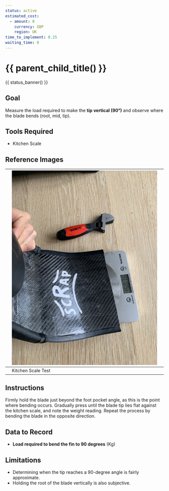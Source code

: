 ```yaml
---
status: active
estimated_cost:
  - amount: 0
    currency: GBP
    region: UK
time_to_implement: 0.25
waiting_time: 0
---
```

# {{ parent_child_title() }}
{{ status_banner() }}

## Goal
Measure the load required to make the **tip vertical (90°)** and observe where the blade bends (root, mid, tip).

## Tools Required
- Kitchen Scale 

## Reference Images

|  | ![Kitchen Scale Test](t_kitchen_scale.jpeg) |  |
|--|---------------------------------------------|--|
|  | Kitchen Scale Test                          |  |

## Instructions

Firmly hold the blade just beyond the foot pocket angle, as this is the point where bending occurs. Gradually press
until the blade tip lies flat against the kitchen scale, and note the weight reading. Repeat the process by bending the
blade in the opposite direction.

## Data to Record
- **Load required to bend the fin to 90 degrees** (Kg)

## Limitations

- Determining when the tip reaches a 90-degree angle is fairly approximate.
- Holding the root of the blade vertically is also subjective.

